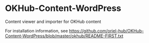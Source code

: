 OKHub-Content-WordPress
=======================

Content viewer and importer for OKHub content

For installation information, see https://github.com/oriel-hub/OKHub-Content-WordPress/blob/master/okhub/README-FIRST.txt

